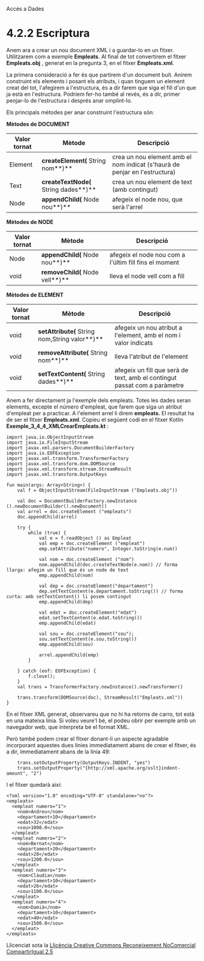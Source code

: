 Accés a Dades

  
# 4.2.2 Escriptura

Anem ara a crear un nou document XML i a guardar-lo en un fitxer. Utilitzarem
com a exemple **Empleats**. Al final de tot convertirem el fitxer
**Empleats.obj** , generat en la pregunta 3, en el fitxer **Empleats.xml**.

La primera consideració a fer és que partirem d'un document buit. Anirem
construint els elements i posant els atributs, i quan tinguem un element creat
del tot, l'afegirem a l'estructura, és a dir farem que siga el fill d'un que
ja està en l'estructura. Podríem fer-ho també al revés, és a dir, primer
penjar-lo de l'estructura i després anar omplint-lo.

Els principals mètodes per anar construint l'estructura són:

**Mètodes de DOCUMENT**

Valor tornat | Mètode | Descripció  
---|---|---  
Element | **createElement(** String nom**)** | crea un nou element amb el nom indicat (s'haurà de penjar en l'estructura)  
Text | **createTextNode(** String dades**)** | crea un nou element de text (amb contingut)  
Node | **appendChild(** Node nou**)** | afegeix el node nou, que serà l'arrel  
  
**Mètodes de NODE**

Valor tornat | Mètode | Descripció  
---|---|---  
Node | **appendChild(** Node nou**)** | afegeix el node nou com a l'últim fill fins el moment  
void | **removeChild(** Node vell**)** | lleva el node vell com a fill  
  
**Mètodes de ELEMENT**

Valor tornat | Mètode | Descripció  
---|---|---  
void | **setAttribute(** String nom,String valor**)** | afegeix un nou atribut a l'element, amb el nom i valor indicats  
void | **removeAttribute(** String nom**)** | lleva l'atribut de l'element  
void | **setTextContent(** String dades**)** | afegeix un fill que serà de text, amb el contingut passat com a paràmetre  
  
Anem a fer directament ja l'exemple dels empleats. Totes les dades seran
elements, excepte el número d'empleat, que farem que siga un atribut d'empleat
per a practicar. A l'element arrel li direm **empleats.** El resultat ha de
ser el fitxer **Empleats.xml**. Copieu el següent codi en el fitxer Kotlin
**Exemple_3_4_4_XMLCrearEmpleats.kt** :

    
    
    import java.io.ObjectInputStream
    import java.io.FileInputStream
    import javax.xml.parsers.DocumentBuilderFactory
    import java.io.EOFException
    import javax.xml.transform.TransformerFactory
    import javax.xml.transform.dom.DOMSource
    import javax.xml.transform.stream.StreamResult
    import javax.xml.transform.OutputKeys
    
    fun main(args: Array<String>) {
    	val f = ObjectInputStream(FileInputStream ("Empleats.obj"))
    
    	val doc = DocumentBuilderFactory.newInstance ().newDocumentBuilder().newDocument()
    	val arrel = doc.createElement ("empleats")
    	doc.appendChild(arrel)
    
    	try {
    		while (true) {
    			val e = f.readObject () as Empleat
    			val emp = doc.createElement ("empleat")
    			emp.setAttribute("numero", Integer.toString(e.num))
    
    			val nom = doc.createElement ("nom")
    			nom.appendChild(doc.createTextNode(e.nom)) // forma llarga: afegim un fill que és un node de text
    			emp.appendChild(nom)
    
    			val dep = doc.createElement("departament")
    			dep.setTextContent(e.departament.toString()) // forma curta: amb setTextContent() li posem contingut
    			emp.appendChild(dep)
    
    			val edat = doc.createElement("edat")
    			edat.setTextContent(e.edat.toString())
    			emp.appendChild(edat)
    
    			val sou = doc.createElement("sou");
    			sou.setTextContent(e.sou.toString())
    			emp.appendChild(sou)
    
    			arrel.appendChild(emp)
    		}
    
    	} catch (eof: EOFException) {
    		f.close();
    	}
    	val trans = TransformerFactory.newInstance().newTransformer()
    
    	trans.transform(DOMSource(doc), StreamResult("Empleats.xml"))
    }

En el fitxer XML generat, observareu que no hi ha retorns de carro, tot està
en una mateixa línia. Si voleu veure'l bé, el podeu obrir per exemple amb un
navegador web, que interpreta bé el format XML.

Però també podem crear el fitxer donant-li un aspecte agradable incorporant
aquestes dues línies immediatament abans de crear el fitxer, és a dir,
immediatament abans de la línia 49:

    
    
        trans.setOutputProperty(OutputKeys.INDENT, "yes")
        trans.setOutputProperty("{http://xml.apache.org/xslt}indent-amount", "2")
    

I el fitxer quedarà així:

    
    
    <?xml version="1.0" encoding="UTF-8" standalone="no"?>
    <empleats>
      <empleat numero="1">
        <nom>Andreu</nom>
        <departament>10</departament>
        <edat>32</edat>
        <sou>1000.0</sou>
      </empleat>
      <empleat numero="2">
        <nom>Bernat</nom>
        <departament>20</departament>
        <edat>28</edat>
        <sou>1200.0</sou>
      </empleat>
      <empleat numero="3">
        <nom>Clàudia</nom>
        <departament>10</departament>
        <edat>26</edat>
        <sou>1100.0</sou>
      </empleat>
      <empleat numero="4">
        <nom>Damià</nom>
        <departament>10</departament>
        <edat>40</edat>
        <sou>1500.0</sou>
      </empleat>
    </empleats>


Llicenciat sota la  [Llicència Creative Commons Reconeixement NoComercial
CompartirIgual 2.5](http://creativecommons.org/licenses/by-nc-sa/2.5/)

